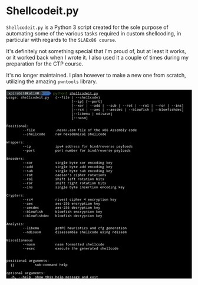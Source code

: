 # Shellcodeit.py

`Shellcodeit.py` is a Python 3 script created for the sole purpose of automating some of the various tasks required in custom shellcoding, in particular with regards to the `SLAEx86 course`. 

It's definitely not something special that I'm proud of, but at least it works, or it worked back when I wrote it.
I also used it a couple of times during my preparation for the CTP course.

It's no longer maintained. I plan however to make a new one from scratch, utilizing the amazing `pwntools` library.

![alt text](https://github.com/xpirabit/Shellcodeit.py/blob/master/images/menu.png)
